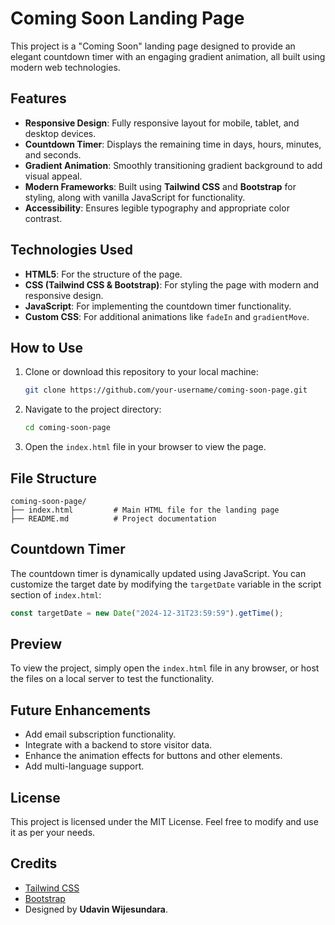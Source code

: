 
# Coming Soon Landing Page  
This project is a "Coming Soon" landing page designed to provide an elegant countdown timer with an engaging gradient animation, all built using modern web technologies.  

## Features  
- **Responsive Design**: Fully responsive layout for mobile, tablet, and desktop devices.  
- **Countdown Timer**: Displays the remaining time in days, hours, minutes, and seconds.  
- **Gradient Animation**: Smoothly transitioning gradient background to add visual appeal.  
- **Modern Frameworks**: Built using **Tailwind CSS** and **Bootstrap** for styling, along with vanilla JavaScript for functionality.  
- **Accessibility**: Ensures legible typography and appropriate color contrast.  

## Technologies Used  
- **HTML5**: For the structure of the page.  
- **CSS (Tailwind CSS & Bootstrap)**: For styling the page with modern and responsive design.  
- **JavaScript**: For implementing the countdown timer functionality.  
- **Custom CSS**: For additional animations like `fadeIn` and `gradientMove`.  

## How to Use  
1. Clone or download this repository to your local machine:  
   ```bash  
   git clone https://github.com/your-username/coming-soon-page.git  
   ```  
2. Navigate to the project directory:  
   ```bash  
   cd coming-soon-page  
   ```  
3. Open the `index.html` file in your browser to view the page.  

## File Structure  
```  
coming-soon-page/  
├── index.html         # Main HTML file for the landing page  
├── README.md          # Project documentation  
```  

## Countdown Timer  
The countdown timer is dynamically updated using JavaScript. You can customize the target date by modifying the `targetDate` variable in the script section of `index.html`:  
```javascript  
const targetDate = new Date("2024-12-31T23:59:59").getTime();  
```  

## Preview  
To view the project, simply open the `index.html` file in any browser, or host the files on a local server to test the functionality.  

## Future Enhancements  
- Add email subscription functionality.  
- Integrate with a backend to store visitor data.  
- Enhance the animation effects for buttons and other elements.  
- Add multi-language support.  

## License  
This project is licensed under the MIT License. Feel free to modify and use it as per your needs.  

## Credits  
- [Tailwind CSS](https://tailwindcss.com)  
- [Bootstrap](https://getbootstrap.com)  
- Designed by **Udavin Wijesundara**.  
